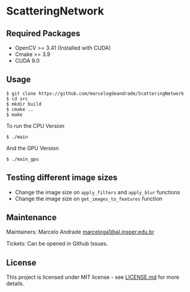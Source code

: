 # ScatteringNetwork

## Required Packages

- OpenCV >= 3.41 (Installed with CUDA)
- Cmake >= 3.9
- CUDA 9.0

## Usage

```
$ git clone https://github.com/marcelogdeandrade/ScatteringNetwork
$ cd src
$ mkdir build
$ cmake ..
$ make
```

To run the CPU Version

```
$ ./main
```

And the GPU Version

```
$ ./main_gpu
```

## Testing different image sizes

- Change the image size on `apply_filters` and `apply_blur` functions
- Change the image size on `get_images_to_features` function

## Maintenance

Maintainers: Marcelo Andrade <marceloga1@al.insper.edu.br>

Tickets: Can be opened in Github Issues.

## License

This project is licensed under MIT license - see [LICENSE.md](LICENSE.md) for more details.
